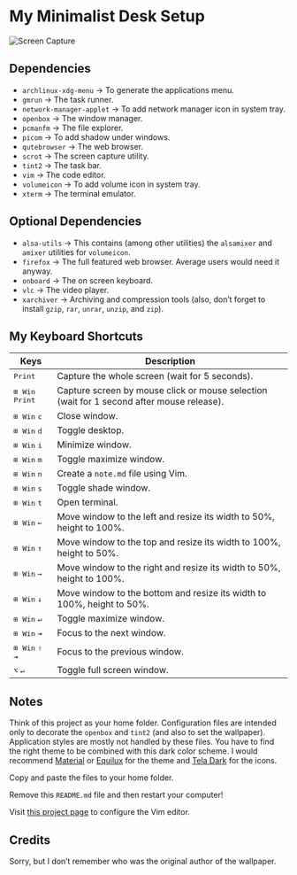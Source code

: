 My Minimalist Desk Setup
========================

![Screen Capture](https://user-images.githubusercontent.com/1669261/108881586-0b032880-7636-11eb-9ea8-28638d30c770.png)

Dependencies
------------

 - `archlinux-xdg-menu` → To generate the applications menu.
 - `gmrun` → The task runner.
 - `network-manager-applet` → To add network manager icon in system tray.
 - `openbox` → The window manager.
 - `pcmanfm` → The file explorer.
 - `picom` → To add shadow under windows.
 - `qutebrowser` → The web browser.
 - `scrot` → The screen capture utility.
 - `tint2` → The task bar.
 - `vim` → The code editor.
 - `volumeicon` → To add volume icon in system tray.
 - `xterm` → The terminal emulator.

Optional Dependencies
---------------------

 - `alsa-utils` → This contains (among other utilities) the `alsamixer` and `amixer` utilities for `volumeicon`.
 - `firefox` → The full featured web browser. Average users would need it anyway.
 - `onboard` → The on screen keyboard.
 - `vlc` → The video player.
 - `xarchiver` → Archiving and compression tools (also, don&rsquo;t forget to install `gzip`, `rar`, `unrar`, `unzip`, and `zip`).

My Keyboard Shortcuts
---------------------

Keys | Description
---- | -----------
<kbd>Print</kbd> | Capture the whole screen (wait for 5 seconds).
<kbd>⊞ Win</kbd> <kbd>Print</kbd> | Capture screen by mouse click or mouse selection (wait for 1 second after mouse release).
<kbd>⊞ Win</kbd> <kbd>c</kbd> | Close window.
<kbd>⊞ Win</kbd> <kbd>d</kbd> | Toggle desktop.
<kbd>⊞ Win</kbd> <kbd>i</kbd> | Minimize window.
<kbd>⊞ Win</kbd> <kbd>m</kbd> | Toggle maximize window.
<kbd>⊞ Win</kbd> <kbd>n</kbd> | Create a `note.md` file using Vim.
<kbd>⊞ Win</kbd> <kbd>s</kbd> | Toggle shade window.
<kbd>⊞ Win</kbd> <kbd>t</kbd> | Open terminal.
<kbd>⊞ Win</kbd> <kbd>←</kbd> | Move window to the left and resize its width to 50%, height to 100%.
<kbd>⊞ Win</kbd> <kbd>↑</kbd> | Move window to the top and resize its width to 100%, height to 50%.
<kbd>⊞ Win</kbd> <kbd>→</kbd> | Move window to the right and resize its width to 50%, height to 100%.
<kbd>⊞ Win</kbd> <kbd>↓</kbd> | Move window to the bottom and resize its width to 100%, height to 50%.
<kbd>⊞ Win</kbd> <kbd>↵</kbd> | Toggle maximize window.
<kbd>⊞ Win</kbd> <kbd>⇥</kbd> | Focus to the next window.
<kbd>⊞ Win</kbd> <kbd>⇧</kbd> <kbd>⇥</kbd> | Focus to the previous window.
<kbd>⌥</kbd> <kbd>↵</kbd> | Toggle full screen window.

Notes
-----

Think of this project as your home folder. Configuration files are intended only to decorate the `openbox` and `tint2` (and also to set the wallpaper). Application styles are mostly not handled by these files. You have to find the right theme to be combined with this dark color scheme. I would recommend [Material](https://www.opendesktop.org/s/Gnome/p/1316887) or [Equilux](https://www.opendesktop.org/s/Gnome/p/1182169) for the theme and [Tela Dark](https://www.opendesktop.org/s/Gnome/p/1279924) for the icons.

Copy and paste the files to your home folder.

Remove this `README.md` file and then restart your computer!

Visit [this project page](https://github.com/taufik-nurrohman/vim) to configure the Vim editor.

Credits
-------

Sorry, but I don&rsquo;t remember who was the original author of the wallpaper.
